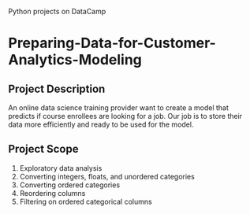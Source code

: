 Python projects on DataCamp
# Preparing-Data-for-Customer-Analytics-Modeling

## Project Description
An online data science training provider want to create a model that predicts if course enrollees are looking for a job.
Our job is to store their data more efficiently and ready to be used for the model.

## Project Scope
1. Exploratory data analysis
2. Converting integers, floats, and unordered categories
3. Converting ordered categories
4. Reordering columns
5. Filtering on ordered categorical columns
